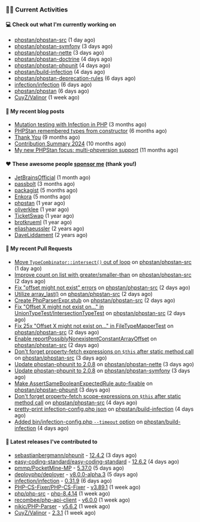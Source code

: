 ### 👨‍💻 Current Activities


#### 💻 Check out what I'm currently working on

- [phpstan/phpstan-src](https://github.com/phpstan/phpstan-src) (1 day ago)
- [phpstan/phpstan-symfony](https://github.com/phpstan/phpstan-symfony) (3 days ago)
- [phpstan/phpstan-nette](https://github.com/phpstan/phpstan-nette) (3 days ago)
- [phpstan/phpstan-doctrine](https://github.com/phpstan/phpstan-doctrine) (4 days ago)
- [phpstan/phpstan-phpunit](https://github.com/phpstan/phpstan-phpunit) (4 days ago)
- [phpstan/build-infection](https://github.com/phpstan/build-infection) (4 days ago)
- [phpstan/phpstan-deprecation-rules](https://github.com/phpstan/phpstan-deprecation-rules) (6 days ago)
- [infection/infection](https://github.com/infection/infection) (6 days ago)
- [phpstan/phpstan](https://github.com/phpstan/phpstan) (6 days ago)
- [CuyZ/Valinor](https://github.com/CuyZ/Valinor) (1 week ago)


#### 📜 My recent blog posts

- [Mutation testing with Infection in PHP](https://staabm.github.io/2025/08/01/infection-php-mutation-testing.html) (3 months ago)
- [PHPStan remembered types from constructor](https://staabm.github.io/2025/04/15/phpstan-remember-constructor-types.html) (6 months ago)
- [Thank You](https://staabm.github.io/2025/01/24/thank-you.html) (9 months ago)
- [Contribution Summary 2024](https://staabm.github.io/2024/12/11/contribution-summary-2024.html) (10 months ago)
- [My new PHPStan focus: multi-phpversion support](https://staabm.github.io/2024/11/28/phpstan-php-version-in-scope.html) (11 months ago)


#### ❤️ These awesome people [sponsor me](https://github.com/sponsors/staabm) (thank you!)

- [JetBrainsOfficial](https://github.com/JetBrainsOfficial) (1 month ago)
- [passbolt](https://github.com/passbolt) (3 months ago)
- [packagist](https://github.com/packagist) (5 months ago)
- [Enkora](https://github.com/Enkora) (5 months ago)
- [phpstan](https://github.com/phpstan) (1 year ago)
- [oliverklee](https://github.com/oliverklee) (1 year ago)
- [TicketSwap](https://github.com/TicketSwap) (1 year ago)
- [brotkrueml](https://github.com/brotkrueml) (1 year ago)
- [eliashaeussler](https://github.com/eliashaeussler) (2 years ago)
- [DaveLiddament](https://github.com/DaveLiddament) (2 years ago)


#### 🔨 My recent Pull Requests

- [Move `TypeCombinator::intersect()` out of loop](https://github.com/phpstan/phpstan-src/pull/4509) on [phpstan/phpstan-src](https://github.com/phpstan/phpstan-src) (1 day ago)
- [Improve count on list with greater/smaller-than](https://github.com/phpstan/phpstan-src/pull/4507) on [phpstan/phpstan-src](https://github.com/phpstan/phpstan-src) (2 days ago)
- [Fix &#34;offset might not exist&#34; errors](https://github.com/phpstan/phpstan-src/pull/4506) on [phpstan/phpstan-src](https://github.com/phpstan/phpstan-src) (2 days ago)
- [Utilize array_last()](https://github.com/phpstan/phpstan-src/pull/4504) on [phpstan/phpstan-src](https://github.com/phpstan/phpstan-src) (2 days ago)
- [Create PhpParserExpr.stub](https://github.com/phpstan/phpstan-src/pull/4503) on [phpstan/phpstan-src](https://github.com/phpstan/phpstan-src) (2 days ago)
- [Fix &#34;Offset X might not exist on...&#34; in UnionTypeTest/IntersectionTypeTest](https://github.com/phpstan/phpstan-src/pull/4502) on [phpstan/phpstan-src](https://github.com/phpstan/phpstan-src) (2 days ago)
- [Fix 25x &#34;Offset X might not exist on...&#34; in FileTypeMapperTest](https://github.com/phpstan/phpstan-src/pull/4501) on [phpstan/phpstan-src](https://github.com/phpstan/phpstan-src) (2 days ago)
- [Enable reportPossiblyNonexistentConstantArrayOffset](https://github.com/phpstan/phpstan-src/pull/4500) on [phpstan/phpstan-src](https://github.com/phpstan/phpstan-src) (2 days ago)
- [Don&#39;t forget property-fetch expressions on `$this` after static method call](https://github.com/phpstan/phpstan-src/pull/4497) on [phpstan/phpstan-src](https://github.com/phpstan/phpstan-src) (3 days ago)
- [Update phpstan-phpunit to 2.0.8](https://github.com/phpstan/phpstan-nette/pull/177) on [phpstan/phpstan-nette](https://github.com/phpstan/phpstan-nette) (3 days ago)
- [Update phpstan-phpunit to 2.0.8](https://github.com/phpstan/phpstan-symfony/pull/458) on [phpstan/phpstan-symfony](https://github.com/phpstan/phpstan-symfony) (3 days ago)
- [Make AssertSameBooleanExpectedRule auto-fixable](https://github.com/phpstan/phpstan-phpunit/pull/252) on [phpstan/phpstan-phpunit](https://github.com/phpstan/phpstan-phpunit) (3 days ago)
- [Don&#39;t forget property-fetch scope-expressions on `$this` after static method call](https://github.com/phpstan/phpstan-src/pull/4494) on [phpstan/phpstan-src](https://github.com/phpstan/phpstan-src) (4 days ago)
- [pretty-print infection-config.php json](https://github.com/phpstan/build-infection/pull/22) on [phpstan/build-infection](https://github.com/phpstan/build-infection) (4 days ago)
- [Added bin/infection-config.php `--timeout` option](https://github.com/phpstan/build-infection/pull/21) on [phpstan/build-infection](https://github.com/phpstan/build-infection) (4 days ago)


#### 🔭 Latest releases I've contributed to

- [sebastianbergmann/phpunit](https://github.com/sebastianbergmann/phpunit) - [12.4.2](https://github.com/sebastianbergmann/phpunit/releases/tag/12.4.2) (3 days ago)
- [easy-coding-standard/easy-coding-standard](https://github.com/easy-coding-standard/easy-coding-standard) - [12.6.2](https://github.com/easy-coding-standard/easy-coding-standard/releases/tag/12.6.2) (4 days ago)
- [pmmp/PocketMine-MP](https://github.com/pmmp/PocketMine-MP) - [5.37.0](https://github.com/pmmp/PocketMine-MP/releases/tag/5.37.0) (5 days ago)
- [deployphp/deployer](https://github.com/deployphp/deployer) - [v8.0.0-alpha.3](https://github.com/deployphp/deployer/releases/tag/v8.0.0-alpha.3) (5 days ago)
- [infection/infection](https://github.com/infection/infection) - [0.31.9](https://github.com/infection/infection/releases/tag/0.31.9) (6 days ago)
- [PHP-CS-Fixer/PHP-CS-Fixer](https://github.com/PHP-CS-Fixer/PHP-CS-Fixer) - [v3.89.1](https://github.com/PHP-CS-Fixer/PHP-CS-Fixer/releases/tag/v3.89.1) (1 week ago)
- [php/php-src](https://github.com/php/php-src) - [php-8.4.14](https://github.com/php/php-src/releases/tag/php-8.4.14) (1 week ago)
- [recombee/php-api-client](https://github.com/recombee/php-api-client) - [v6.0.0](https://github.com/recombee/php-api-client/releases/tag/v6.0.0) (1 week ago)
- [nikic/PHP-Parser](https://github.com/nikic/PHP-Parser) - [v5.6.2](https://github.com/nikic/PHP-Parser/releases/tag/v5.6.2) (1 week ago)
- [CuyZ/Valinor](https://github.com/CuyZ/Valinor) - [2.3.1](https://github.com/CuyZ/Valinor/releases/tag/2.3.1) (1 week ago)
